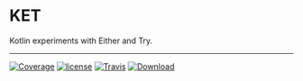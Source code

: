 # KET

Kotlin experiments with Either and Try.

-----
[![Coverage](https://codecov.io/gh/nwillc/ket/branch/master/graphs/badge.svg?branch=master)](https://codecov.io/gh/nwillc/ket)
[![license](https://img.shields.io/github/license/nwillc/ket.svg)](https://tldrlegal.com/license/-isc-license)
[![Travis](https://img.shields.io/travis/nwillc/ket.svg)](https://travis-ci.org/nwillc/ket)
[![Download](https://api.bintray.com/packages/nwillc/maven/ket/images/download.svg)](https://bintray.com/nwillc/maven/ket/_latestVersion)
